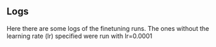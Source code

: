 ## Logs

Here there are some logs of the finetuning runs. The ones without the learning rate (lr) specified were run with lr=0.0001